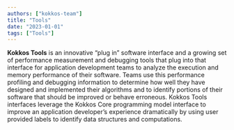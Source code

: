 ```yaml
---
authors: ["kokkos-team"]
title: "Tools"
date: "2023-01-01"
tags: ["Tools"]
---
```


**Kokkos Tools** is an innovative “plug in” software interface and a growing set of performance measurement and debugging tools that plug into that interface for application development teams to analyze the execution and memory performance of their software. Teams use this performance profiling and debugging information to determine how well they have designed and implemented their algorithms and to identify portions of their software that should be improved or behave erroneous. Kokkos Tools interfaces  leverage the Kokkos Core programming model interface to improve an application developer’s experience dramatically by using user provided labels to identify data structures and computations.
